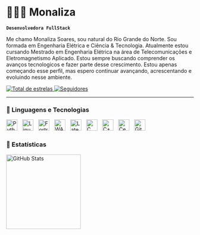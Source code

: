 ## 
# 👩🏻‍💻 Monaliza

**`Desenvolvedora FullStack`**

Me chamo Monaliza Soares, sou natural do Rio Grande do Norte. Sou formada em Engenharia Elétrica e Ciência & Tecnologia. Atualmente estou cursando Mestrado em Engenharia Elétrica na área de Telecomunicações e Eletromagnetismo Aplicado. Estou sempre buscando comprender os avanços tecnologicos e fazer parte desse crescimento. Estou apenas começando esse perfil, mas espero continuar avançando, acrescentando e evoluindo nesse ambiente.

<p align="left">
    <a href="https://github.com/Lizaa-sm?tab=repositories&sort=stargazers">
        <img 
            alt="Total de estrelas" 
            title="Total de estrelas GitHub" 
            src="https://custom-icon-badges.demolab.com/github/stars/Lizaa-sm?color=55960c&style=for-the-badge&labelColor=488207&logo=star&label=estrelas"
        />
    </a>
    <a href="https://github.com/Lizaa-sm?tab=followers">
        <img 
            alt="Seguidores" 
            title="Me siga no GitHub" 
            src="https://custom-icon-badges.demolab.com/github/followers/Lizaa-sm?color=236ad3&labelColor=1155ba&style=for-the-badge&logo=github&label=Seguidores&logoColor=white"
        />
    </a>
</p>

---

### 🤖 Linguagens e Tecnologias

<img 
    align="left" 
    alt="Python" 
    title="Python"
    width="30px" 
    style="padding-right: 10px;"
    src="https://cdn.jsdelivr.net/gh/devicons/devicon@latest/icons/python/python-original.svg"       
/>
<img
    align="left" 
    alt="Linux" 
    title="Linux"
    width="30px" 
    style="padding-right: 10px;" 
    src="https://cdn.jsdelivr.net/gh/devicons/devicon@latest/icons/linux/linux-original.svg"     
/>
<img
    align="left" 
    alt="Fortran" 
    title="Fortran"
    width="30px" 
    style="padding-right: 10px;" 
    src="https://cdn.jsdelivr.net/gh/devicons/devicon@latest/icons/fortran/fortran-original.svg"        
/>
<img 
    align="left" 
    alt="WASM"
    title="WASM-Assembly" 
    width="30px" 
    style="padding-right: 10px;" 
    src="https://cdn.jsdelivr.net/gh/devicons/devicon@latest/icons/wasm/wasm-original-wordmark.svg"     
/>
<img 
    align="left" 
    alt="Latex"
    title="Latex" 
    width="30px" 
    style="padding-right: 10px;" 
    src="https://cdn.jsdelivr.net/gh/devicons/devicon@latest/icons/latex/latex-original.svg"          
/>
<img 
    align="left" 
    alt="C"
    title="C" 
    width="30px" 
    style="padding-right: 10px;" 
    src="https://cdn.jsdelivr.net/gh/devicons/devicon@latest/icons/c/c-original.svg"
/>
<img 
    align="left" 
    alt="C++"
    title="C++" 
    width="30px" 
    style="padding-right: 10px;" 
    src="https://cdn.jsdelivr.net/gh/devicons/devicon@latest/icons/cplusplus/cplusplus-original.svg"    
/>
<img 
    align="left" 
    alt="CentOS"
    title="CentOS" 
    width="30px" 
    style="padding-right: 10px;" 
    src="https://cdn.jsdelivr.net/gh/devicons/devicon@latest/icons/centos/centos-original.svg"   
/>
<img 
    align="left" 
    alt="Git" 
    title="Git"
    width="30px" 
    style="padding-right: 10px;" 
    src="https://cdn.jsdelivr.net/gh/devicons/devicon@latest/icons/git/git-original.svg" 
/>

<br/>
<br/>

### 🤖 Estatísticas

<p>
  <img 
    align="left" 
    alt="GitHub Stats" 
    height="200" 
    style="padding-right: 10px;" 
    src="https://github-readme-stats.vercel.app/api?username=Lizaa-sm&show_icons=true&theme=tokyonight&include_all_commits=true&locale=pt-br" 
  />

</p>
